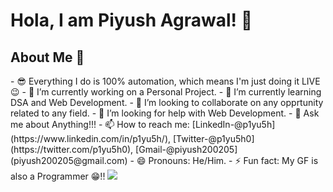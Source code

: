 ### <h1>Hola, I am Piyush Agrawal! 👋</h1>

<h2>About Me 🤠</h2>
- 😎 Everything I do is 100% automation, which means I'm just doing it LIVE 😉 
- 🔭 I’m currently working on a Personal Project.
- 🌱 I’m currently learning DSA and Web Development.
- 👯 I’m looking to collaborate on any opprtunity related to any field.
- 🤔 I’m looking for help with Web Development.
- 💬 Ask me about Anything!!!
- 📫 How to reach me: [LinkedIn-@p1yu5h](https://www.linkedin.com/in/p1yu5h/), [Twitter-@p1yu5h0](https://twitter.com/p1yu5h0), [Gmail-@piyush200205](piyush200205@gmail.com)
- 😄 Pronouns: He/Him.
- ⚡ Fun fact: My GF is also a Programmer 😁!!

<img src="https://github-readme-stats.vercel.app/api?username=p1yu5h0&&show_icons=true&title_color=ebcc34&icon_color=5ec2d6&text_color=daf7dc&bg_color=151515">

<!--
**p1yu5h0/p1yu5h0** is a ✨ _special_ ✨ repository because its `README.md` (this file) appears on your GitHub profile.

Here are some ideas to get you started:

- 🔭 I’m currently working on ...
- 🌱 I’m currently learning ...
- 👯 I’m looking to collaborate on ...
- 🤔 I’m looking for help with ...
- 💬 Ask me about ...
- 📫 How to reach me: ...
- 😄 Pronouns: ...
- ⚡ Fun fact: ...
-->
